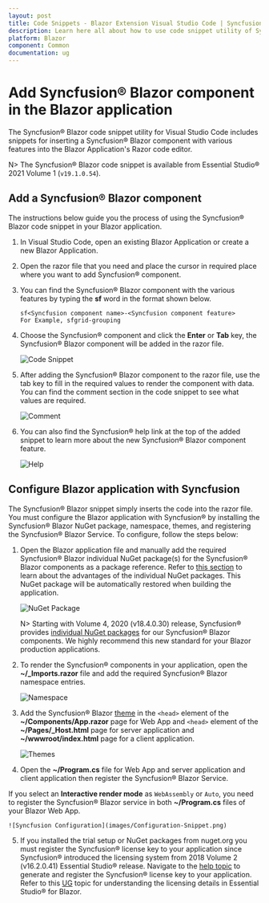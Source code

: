 ```yaml
---
layout: post
title: Code Snippets - Blazor Extension Visual Studio Code | Syncfusion
description: Learn here all about how to use code snippet utility of Syncfusion Blazor Extension for Visual Studio Code and much more.
platform: Blazor
component: Common
documentation: ug
---
```


# Add Syncfusion® Blazor component in the Blazor application

The Syncfusion® Blazor code snippet utility for Visual Studio Code includes snippets for inserting a Syncfusion® Blazor component with various features into the Blazor Application's Razor code editor.

   N> The Syncfusion® Blazor code snippet is available from Essential Studio® 2021 Volume 1 (`v19.1.0.54`).

## Add a Syncfusion® Blazor component

The instructions below guide you the process of using the Syncfusion® Blazor code snippet in your Blazor application.

1. In Visual Studio Code, open an existing Blazor Application or create a new Blazor Application.

2. Open the razor file that you need and place the cursor in required place where you want to add Syncfusion® component.

3. You can find the Syncfusion® Blazor component with the various features by typing the **sf** word in the format shown below.

    ```
    sf<Syncfusion component name>-<Syncfusion component feature>
    For Example, sfgrid-grouping
    ```
4. Choose the Syncfusion® component and click the **Enter** or **Tab** key, the Syncfusion® Blazor component will be added in the razor file.

    ![Code Snippet](images/codesnippet.gif)

5. After adding the Syncfusion® Blazor component to the razor file, use the tab key to fill in the required values to render the component with data. You can find the comment section in the code snippet to see what values are required.

    ![Comment](images/Comment.png)

6. You can also find the Syncfusion® help link at the top of the added snippet to learn more about the new Syncfusion® Blazor component feature.

    ![Help](images/Help.png)

## Configure Blazor application with Syncfusion

The Syncfusion® Blazor snippet simply inserts the code into the razor file. You must configure the Blazor application with Syncfusion® by installing the Syncfusion® Blazor NuGet package, namespace, themes, and registering the Syncfusion® Blazor Service. To configure, follow the steps below:

1. Open the Blazor application file and manually add the required Syncfusion® Blazor individual NuGet package(s) for the Syncfusion® Blazor components as a package reference. Refer to [this section](https://blazor.syncfusion.com/documentation/nuget-packages#benefits-of-using-individual-nuget-packages) to learn about the advantages of the individual NuGet packages. This NuGet package will be automatically restored when building the application.

    ![NuGet Package](images/NuGet-Snippet.png)

    N> Starting with Volume 4, 2020 (v18.4.0.30) release, Syncfusion® provides [individual NuGet packages](https://blazor.syncfusion.com/documentation/nuget-packages) for our Syncfusion® Blazor components. We highly recommend this new standard for your Blazor production applications.

2. To render the Syncfusion® components in your application, open the **~/_Imports.razor** file and add the required Syncfusion® Blazor namespace entries.

    ![Namespace](images/Namespace-Snippet.png)

3. Add the Syncfusion® Blazor [theme](https://blazor.syncfusion.com/documentation/appearance/themes) in the `<head>` element of the **~/Components/App.razor** page for Web App and `<head>` element of the **~/Pages/_Host.html** page for server application and **~/wwwroot/index.html** page for a client application.

    ![Themes](images/Themes-Snippet.png)

4. Open the **~/Program.cs** file for Web App and server application and client application then register the Syncfusion® Blazor Service.

If you select an **Interactive render mode** as `WebAssembly` or `Auto`, you need to register the Syncfusion® Blazor service in both **~/Program.cs** files of your Blazor Web App.

    ![Syncfusion Configuration](images/Configuration-Snippet.png)

5. If you installed the trial setup or NuGet packages from nuget.org you must register the Syncfusion® license key to your application since Syncfusion® introduced the licensing system from 2018 Volume 2 (v16.2.0.41) Essential Studio® release. Navigate to the [help topic](https://help.syncfusion.com/common/essential-studio/licensing/overview#how-to-generate-syncfusion-license-key) to generate and register the Syncfusion® license key to your application. Refer to this [UG](https://blazor.syncfusion.com/documentation/getting-started/license-key/overview) topic for understanding the licensing details in Essential Studio® for Blazor.